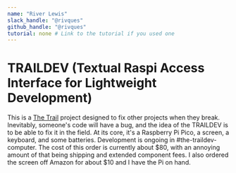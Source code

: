 ```yaml
---
name: "River Lewis"
slack_handle: "@rivques"
github_handle: "@rivques"
tutorial: none # Link to the tutorial if you used one
---
```


# TRAILDEV (Textual Raspi Access Interface for Lightweight Development)
This is a [The Trail](https://trail.hackclub.com) project designed to fix other projects when they break. Inevitably, someone's code will have a bug, and the idea of the TRAILDEV is to be able
to fix it in the field. At its core, it's a Raspberry Pi Pico, a screen, a keyboard, and some batteries. Development is ongoing in #the-traildev-computer. 
The cost of this order is currently about $80, with an annoying amount of that being shipping and extended component fees. I also ordered the screen off Amazon for about $10 and I have the Pi on hand.
